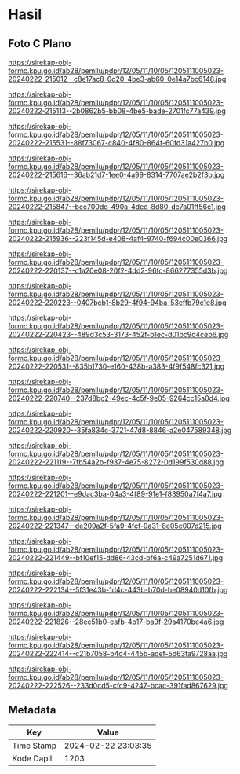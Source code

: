 # Hasil

## Foto C Plano

https://sirekap-obj-formc.kpu.go.id/ab28/pemilu/pdpr/12/05/11/10/05/1205111005023-20240222-215012--c8e17ac8-0d20-4be3-ab60-0e14a7bc6148.jpg

https://sirekap-obj-formc.kpu.go.id/ab28/pemilu/pdpr/12/05/11/10/05/1205111005023-20240222-215113--2b0862b5-bb08-4be5-bade-2701fc77a439.jpg

https://sirekap-obj-formc.kpu.go.id/ab28/pemilu/pdpr/12/05/11/10/05/1205111005023-20240222-215531--88f73067-c840-4f80-864f-60fd31a427b0.jpg

https://sirekap-obj-formc.kpu.go.id/ab28/pemilu/pdpr/12/05/11/10/05/1205111005023-20240222-215616--36ab21d7-1ee0-4a99-8314-7707ae2b2f3b.jpg

https://sirekap-obj-formc.kpu.go.id/ab28/pemilu/pdpr/12/05/11/10/05/1205111005023-20240222-215847--bcc700dd-490a-4ded-8d80-de7a01ff56c1.jpg

https://sirekap-obj-formc.kpu.go.id/ab28/pemilu/pdpr/12/05/11/10/05/1205111005023-20240222-215936--223f145d-e408-4af4-9740-f694c00e0366.jpg

https://sirekap-obj-formc.kpu.go.id/ab28/pemilu/pdpr/12/05/11/10/05/1205111005023-20240222-220137--c1a20e08-20f2-4dd2-96fc-866277355d3b.jpg

https://sirekap-obj-formc.kpu.go.id/ab28/pemilu/pdpr/12/05/11/10/05/1205111005023-20240222-220223--0407bcb1-8b29-4f94-94ba-53cffb79c1e8.jpg

https://sirekap-obj-formc.kpu.go.id/ab28/pemilu/pdpr/12/05/11/10/05/1205111005023-20240222-220423--489d3c53-3173-452f-b1ec-d01bc9d4ceb6.jpg

https://sirekap-obj-formc.kpu.go.id/ab28/pemilu/pdpr/12/05/11/10/05/1205111005023-20240222-220531--835b1730-e160-438b-a383-4f9f548fc321.jpg

https://sirekap-obj-formc.kpu.go.id/ab28/pemilu/pdpr/12/05/11/10/05/1205111005023-20240222-220740--237d8bc2-49ec-4c5f-9e05-9264cc15a0d4.jpg

https://sirekap-obj-formc.kpu.go.id/ab28/pemilu/pdpr/12/05/11/10/05/1205111005023-20240222-220920--35fa834c-3721-47d8-8846-a2e047589348.jpg

https://sirekap-obj-formc.kpu.go.id/ab28/pemilu/pdpr/12/05/11/10/05/1205111005023-20240222-221119--7fb54a2b-f937-4e75-8272-0d199f530d88.jpg

https://sirekap-obj-formc.kpu.go.id/ab28/pemilu/pdpr/12/05/11/10/05/1205111005023-20240222-221201--e9dac3ba-04a3-4f89-91e1-f83950a7f4a7.jpg

https://sirekap-obj-formc.kpu.go.id/ab28/pemilu/pdpr/12/05/11/10/05/1205111005023-20240222-221347--de209a2f-5fa9-4fcf-9a31-8e05c007d215.jpg

https://sirekap-obj-formc.kpu.go.id/ab28/pemilu/pdpr/12/05/11/10/05/1205111005023-20240222-221449--bf10ef15-dd86-43cd-bf6a-c49a7251d671.jpg

https://sirekap-obj-formc.kpu.go.id/ab28/pemilu/pdpr/12/05/11/10/05/1205111005023-20240222-222134--5f31e43b-1d4c-443b-b70d-be08940d10fb.jpg

https://sirekap-obj-formc.kpu.go.id/ab28/pemilu/pdpr/12/05/11/10/05/1205111005023-20240222-221826--28ec51b0-eafb-4b17-ba9f-29a4170be4a6.jpg

https://sirekap-obj-formc.kpu.go.id/ab28/pemilu/pdpr/12/05/11/10/05/1205111005023-20240222-222414--c21b7058-b4d4-445b-adef-5d63fa9728aa.jpg

https://sirekap-obj-formc.kpu.go.id/ab28/pemilu/pdpr/12/05/11/10/05/1205111005023-20240222-222526--233d0cd5-cfc9-4247-bcac-391fad867629.jpg


## Metadata

| Key        | Value               |
| ---------- | ------------------- |
| Time Stamp | 2024-02-22 23:03:35 |
| Kode Dapil | 1203                |



